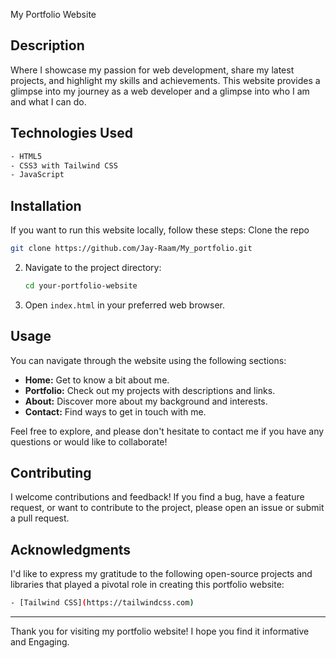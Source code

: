 My Portfolio Website

## Description

Where I showcase my passion for web development,
share my latest projects, and highlight my skills and achievements.
This website provides a glimpse into my journey as a web developer and a glimpse into who I am and what I can do.

## Technologies Used

```bash
- HTML5
- CSS3 with Tailwind CSS
- JavaScript
```

## Installation

If you want to run this website locally, follow these steps:
 Clone the repo

```sh
git clone https://github.com/Jay-Raam/My_portfolio.git
```

2. Navigate to the project directory:

   ```bash
   cd your-portfolio-website
   ```

3. Open `index.html` in your preferred web browser.

## Usage

You can navigate through the website using the following sections:

- **Home:** Get to know a bit about me.
- **Portfolio:** Check out my projects with descriptions and links.
- **About:** Discover more about my background and interests.
- **Contact:** Find ways to get in touch with me.

Feel free to explore, and please don't hesitate to contact me if you have any questions or would like to collaborate!

## Contributing

I welcome contributions and feedback! If you find a bug, have a feature request, or want to contribute to the project, please open an issue or submit a pull request.

## Acknowledgments

I'd like to express my gratitude to the following open-source projects and libraries that played a pivotal role in creating this portfolio website:

```sh
- [Tailwind CSS](https://tailwindcss.com)
```
---

Thank you for visiting my portfolio website! I hope you find it informative and Engaging.
